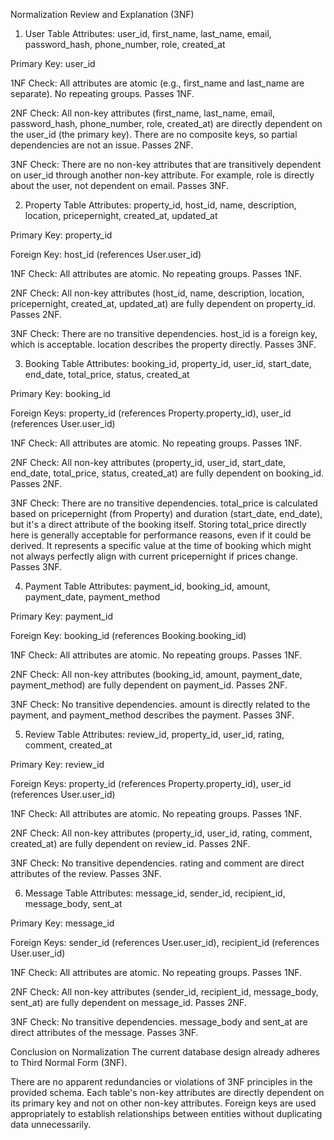 Normalization Review and Explanation (3NF)

1. User Table
Attributes: user_id, first_name, last_name, email, password_hash, phone_number, role, created_at

Primary Key: user_id

1NF Check: All attributes are atomic (e.g., first_name and last_name are separate). No repeating groups. Passes 1NF.

2NF Check: All non-key attributes (first_name, last_name, email, password_hash, phone_number, role, created_at) are directly dependent on the user_id (the primary key). There are no composite keys, so partial dependencies are not an issue. Passes 2NF.

3NF Check: There are no non-key attributes that are transitively dependent on user_id through another non-key attribute. For example, role is directly about the user, not dependent on email. Passes 3NF.

2. Property Table
Attributes: property_id, host_id, name, description, location, pricepernight, created_at, updated_at

Primary Key: property_id

Foreign Key: host_id (references User.user_id)

1NF Check: All attributes are atomic. No repeating groups. Passes 1NF.

2NF Check: All non-key attributes (host_id, name, description, location, pricepernight, created_at, updated_at) are fully dependent on property_id. Passes 2NF.

3NF Check: There are no transitive dependencies. host_id is a foreign key, which is acceptable. location describes the property directly. Passes 3NF.

3. Booking Table
Attributes: booking_id, property_id, user_id, start_date, end_date, total_price, status, created_at

Primary Key: booking_id

Foreign Keys: property_id (references Property.property_id), user_id (references User.user_id)

1NF Check: All attributes are atomic. No repeating groups. Passes 1NF.

2NF Check: All non-key attributes (property_id, user_id, start_date, end_date, total_price, status, created_at) are fully dependent on booking_id. Passes 2NF.

3NF Check: There are no transitive dependencies. total_price is calculated based on pricepernight (from Property) and duration (start_date, end_date), but it's a direct attribute of the booking itself. Storing total_price directly here is generally acceptable for performance reasons, even if it could be derived. It represents a specific value at the time of booking which might not always perfectly align with current pricepernight if prices change. Passes 3NF.

4. Payment Table
Attributes: payment_id, booking_id, amount, payment_date, payment_method

Primary Key: payment_id

Foreign Key: booking_id (references Booking.booking_id)

1NF Check: All attributes are atomic. No repeating groups. Passes 1NF.

2NF Check: All non-key attributes (booking_id, amount, payment_date, payment_method) are fully dependent on payment_id. Passes 2NF.

3NF Check: No transitive dependencies. amount is directly related to the payment, and payment_method describes the payment. Passes 3NF.

5. Review Table
Attributes: review_id, property_id, user_id, rating, comment, created_at

Primary Key: review_id

Foreign Keys: property_id (references Property.property_id), user_id (references User.user_id)

1NF Check: All attributes are atomic. No repeating groups. Passes 1NF.

2NF Check: All non-key attributes (property_id, user_id, rating, comment, created_at) are fully dependent on review_id. Passes 2NF.

3NF Check: No transitive dependencies. rating and comment are direct attributes of the review. Passes 3NF.

6. Message Table
Attributes: message_id, sender_id, recipient_id, message_body, sent_at

Primary Key: message_id

Foreign Keys: sender_id (references User.user_id), recipient_id (references User.user_id)

1NF Check: All attributes are atomic. No repeating groups. Passes 1NF.

2NF Check: All non-key attributes (sender_id, recipient_id, message_body, sent_at) are fully dependent on message_id. Passes 2NF.

3NF Check: No transitive dependencies. message_body and sent_at are direct attributes of the message. Passes 3NF.

Conclusion on Normalization
The current database design already adheres to Third Normal Form (3NF).

There are no apparent redundancies or violations of 3NF principles in the provided schema. Each table's non-key attributes are directly dependent on its primary key and not on other non-key attributes. Foreign keys are used appropriately to establish relationships between entities without duplicating data unnecessarily.
